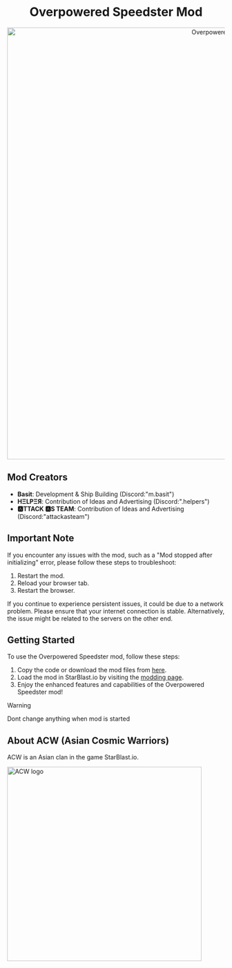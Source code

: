 <div align="center">
  
# Overpowered Speedster Mod

  <p>
    <a href="https://github.com/Modraxis/Overpowered-Speedster/blob/main/Overpowered%20Speedster%20mod%20code.js">
      <img src="https://github.com/Modraxis/Overpowered-Speedster/assets/117416934/ed295f76-3752-4126-a8fe-b53de94509c5" width="1000" alt="Overpowered Speedster" />
    </a>
  </p>
</div>

## Mod Creators
- **Basit**: Development & Ship Building (Discord:"m.basit")
- **HΞLPΞЯ**: Contribution of Ideas and Advertising (Discord:".helpers")
- **🅰TTACK 🅰S TEAM**: Contribution of Ideas and Advertising (Discord:"attackasteam")


## Important Note
If you encounter any issues with the mod, such as a "Mod stopped after initializing" error, please follow these steps to troubleshoot:
1. Restart the mod.
2. Reload your browser tab.
3. Restart the browser.

If you continue to experience persistent issues, it could be due to a network problem. Please ensure that your internet connection is stable. Alternatively, the issue might be related to the servers on the other end.

## Getting Started
To use the Overpowered Speedster mod, follow these steps:
1. Copy the code or download the mod files from [here](https://github.com/Modraxis/Overpowered-Speedster/blob/main/Overpowered%20Speedster%20mod%20code.js).
2. Load the mod in StarBlast.io by visiting the [modding page](https://starblast.io/modding.html).
3. Enjoy the enhanced features and capabilities of the Overpowered Speedster mod!

> [!warning]
> Dont change anything when mod is started

## About ACW (Asian Cosmic Warriors)
ACW is an Asian clan in the game StarBlast.io.

<div align="left">
  <p>
    <img src="https://raw.githubusercontent.com/Modraxis/background/main/ACW%20logo.png" width="450" alt="ACW logo" />
  </p>
</div>
